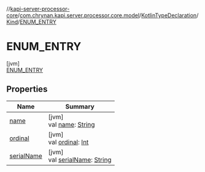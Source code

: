 //[kapi-server-processor-core](../../../../../index.md)/[com.chrynan.kapi.server.processor.core.model](../../../index.md)/[KotlinTypeDeclaration](../../index.md)/[Kind](../index.md)/[ENUM_ENTRY](index.md)

# ENUM_ENTRY

[jvm]\
[ENUM_ENTRY](index.md)

## Properties

| Name | Summary |
|---|---|
| [name](../-a-n-n-o-t-a-t-i-o-n_-c-l-a-s-s/index.md#-372974862%2FProperties%2F-2055083147) | [jvm]<br>val [name](../-a-n-n-o-t-a-t-i-o-n_-c-l-a-s-s/index.md#-372974862%2FProperties%2F-2055083147): [String](https://kotlinlang.org/api/latest/jvm/stdlib/kotlin/-string/index.html) |
| [ordinal](../-a-n-n-o-t-a-t-i-o-n_-c-l-a-s-s/index.md#-739389684%2FProperties%2F-2055083147) | [jvm]<br>val [ordinal](../-a-n-n-o-t-a-t-i-o-n_-c-l-a-s-s/index.md#-739389684%2FProperties%2F-2055083147): [Int](https://kotlinlang.org/api/latest/jvm/stdlib/kotlin/-int/index.html) |
| [serialName](../serial-name.md) | [jvm]<br>val [serialName](../serial-name.md): [String](https://kotlinlang.org/api/latest/jvm/stdlib/kotlin/-string/index.html) |
